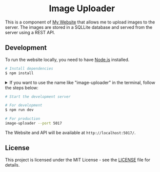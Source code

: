 <h1 align="center">Image Uploader</h1>

This is a component of [My Website](https://github.com/stellaOnEstrogen/website) that allows me to upload images to the server. The images are stored in a SQLLite database and served from the server using a REST API.

## Development

To run the website locally, you need to have [Node.js](https://nodejs.org/en/) installed.

```bash
# Install dependencies
$ npm install
```

<details>
<summary>If you want to use the name like "image-uploader" in the terminal, follow the steps below:</summary>

```bash
# Build the project
$ npm run build
```

Run the following command to create a symbolic link to the `bin` directory.

```bash
npm i -g
```

</details>

```bash
# Start the development server

# For development
$ npm run dev

# For production
image-uploader --port 5017
```

The Website and API will be available at `http://localhost:5017/`.


## License

This project is licensed under the MIT License - see the [LICENSE](./LICENSE) file for details.